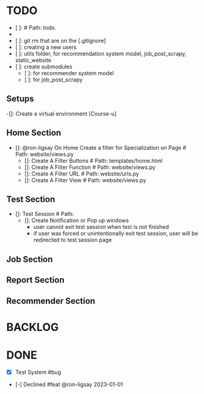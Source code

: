 # TODO

- [ ]: # Path: todo.
- [ |-|x]: something
- [ ]: git rm <files> that are on the [.gitignore]
- [ ]: creating a new users
- [ ]: utils folder, for recommendation system model, job_post_scrapy, static_website
- [ ]: create submodules
    - [ ]: for recommender system model
    - [ ]: for job_post_scrapy


## Setups
-[]: Create a virtual environment [Course-u]

## Home Section
- []: @ron-ligsay On Home Create a filter for Specialization on Page # Path: website/views.py
    - []: Create A Filter Buttons # Path: templates/home.html
    - []: Create A Filter Function # Path: website/views.py
    - []: Create A Filter URL # Path: website/urls.py
    - []: Create A Filter View # Path: website/views.py


## Test Section
- []: Test Session # Path:
    - []: Create Notification or Pop up windows
        - user cannot exit test session when test is not finished
        - if user was forced or unintentionally exit test session, user will be redirected to test session page


## Job Section

## Report Section

## Recommender Section

# BACKLOG


# DONE
- [x] Test System #bug
- [-] Declined  #feat @ron-ligsay 2023-01-01